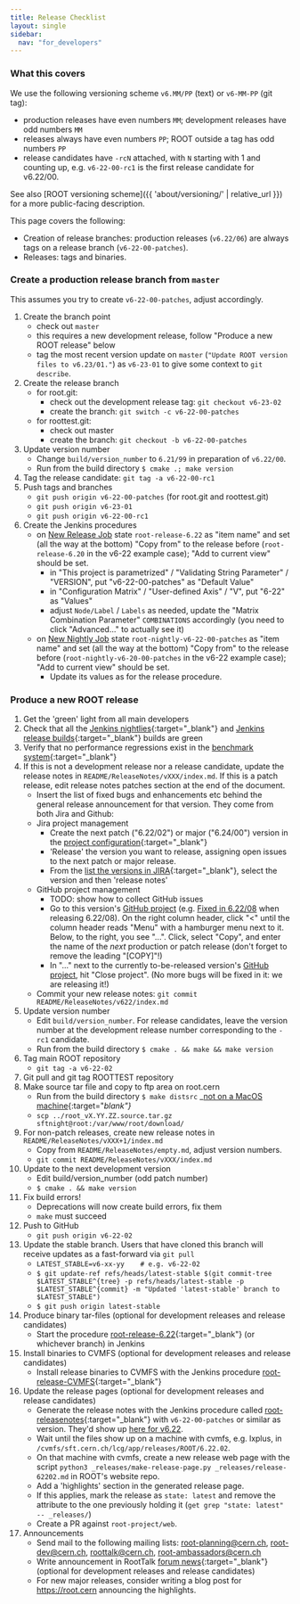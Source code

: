 ```yaml
---
title: Release Checklist
layout: single
sidebar:
  nav: "for_developers"
---
```


### What this covers

We use the following versioning scheme `v6.MM/PP` (text) or `v6-MM-PP` (git tag):
  - production releases have even numbers `MM`; development releases have odd numbers `MM`
  - releases always have even numbers `PP`; ROOT outside a tag has odd numbers `PP`
  - release candidates have `-rcN` attached, with `N` starting with 1 and counting up, e.g. `v6-22-00-rc1` is the first release candidate for v6.22/00.

See also [ROOT versioning scheme]({{ 'about/versioning/' | relative_url }}) for a more public-facing description.

This page covers the following:
- Creation of release branches: production releases (`v6.22/06`) are always tags on a release branch (`v6-22-00-patches`).
- Releases: tags and binaries.

### Create a production release branch from `master`

This assumes you try to create `v6-22-00-patches`, adjust accordingly.

  1. Create the branch point
      - check out `master`
      - this requires a new development release, follow "Produce a new ROOT release" below
      - tag the most recent version update on `master` (`"Update ROOT version files to v6.23/01."`) as `v6-23-01` to give some context to `git describe`.
  1. Create the release branch
      - for root.git:
        * check out the development release tag: `git checkout v6-23-02`
        * create the branch: `git switch -c v6-22-00-patches`
      - for roottest.git:
        * check out master
        * create the branch: `git checkout -b v6-22-00-patches`
  1. Update version number
      - Change `build/version_number` to `6.21/99` in preparation of `v6.22/00`.
      - Run from the build directory `$ cmake .; make version`
  1. Tag the release candidate: `git tag -a v6-22-00-rc1`
  1. Push tags and branches
      - `git push origin v6-22-00-patches` (for root.git and roottest.git)
      - `git push origin v6-23-01`
      - `git push origin v6-22-00-rc1`
  1. Create the Jenkins procedures
      - on [New Release Job](https://lcgapp-services.cern.ch/root-jenkins/view/Releases/newJob) state `root-release-6.22` as "item name" and set (all the way at the bottom) "Copy from" to the release before (`root-release-6.20` in the v6-22 example case); "Add to current view" should be set.
        * in "This project is parametrized" / "Validating String Parameter" / "VERSION", put "v6-22-00-patches" as "Default Value"
        * in "Configuration Matrix" / "User-defined Axis" / "V", put "6-22" as "Values"
        * adjust `Node/Label` / `Labels` as needed, update the "Matrix Combination Parameter" `COMBINATIONS` accordingly (you need to click "Advanced..." to actually see it)
      - on [New Nightly Job](https://lcgapp-services.cern.ch/root-jenkins/view/ROOT%20Nightly/newJob) state `root-nightly-v6-22-00-patches` as "item name" and set (all the way at the bottom) "Copy from" to the release before (`root-nightly-v6-20-00-patches` in the v6-22 example case); "Add to current view" should be set.
        * Update its values as for the release procedure.

### Produce a new ROOT release

  1. Get the 'green' light from all main developers
  1. Check that all the [Jenkins nightlies](https://lcgapp-services.cern.ch/root-jenkins/view/ROOT%20Nightly/){:target="_blank"} and [Jenkins release builds](https://lcgapp-services.cern.ch/root-jenkins/view/Releases/){:target="_blank"} builds are green
  1. Verify that no performance regressions exist in the [benchmark system](https://rootbnch-grafana-test.cern.ch/){:target="_blank"}
  1. If this is not a development release nor a release candidate, update the release notes in `README/ReleaseNotes/vXXX/index.md`. If this is a patch release, edit release notes patches section at the end of the document.
      - Insert the list of fixed bugs and enhancements etc behind the general release announcement for that version. They come from both Jira and Github:
      - Jira project management
        * Create the next patch ("6.22/02") or major ("6.24/00") version in the [project configuration](https://sft.its.cern.ch/jira/plugins/servlet/project-config/ROOT/versions){:target="_blank"}
        * 'Release' the version you want to release, assigning open issues to the next patch or major release.
        * From the [list the versions in JIRA](https://sft.its.cern.ch/jira/projects/ROOT?selectedItem=com.atlassian.jira.jira-projects-plugin:release-page&status=released){:target="_blank"}, select the version and then 'release notes'
      - GitHub project management
        * TODO: show how to collect GitHub issues
        * Go to this version's [GitHub project](https://github.com/root-project/root/projects/) (e.g. [Fixed in 6.22/08](https://github.com/root-project/root/projects/10) when releasing 6.22/08). On the right column header, click "<" until the column header reads "Menu" with a hamburger menu next to it. Below, to the right, you see "...". Click, select "Copy", and enter the name of the *next* production or patch release (don't forget to remove the leading "[COPY]"!)
        * In "..." next to the currently to-be-released version's [GitHub project](https://github.com/root-project/root/projects/), hit "Close project". (No more bugs will be fixed in it: we are releasing it!)
      - Commit your new release notes: `git commit README/ReleaseNotes/v622/index.md`
  1. Update version number
      - Edit `build/version_number`. For release candidates, leave the version number at the development release number corresponding to the `-rc1` candidate.
      - Run from the build directory `$ cmake . && make && make version`
  1. Tag main ROOT repository
      - `git tag -a v6-22-02`
  1. Git pull and git tag ROOTTEST repository
  1. Make source tar file and copy to ftp area on root.cern
      - Run from the build directory `$ make distsrc` _[not on a MacOS machine](https://superuser.com/questions/318809/linux-os-x-tar-incompatibility-tarballs-created-on-os-x-give-errors-when-unt){:target="_blank"}_
      - `scp ../root_vX.YY.ZZ.source.tar.gz sftnight@root:/var/www/root/download/`
  1. For non-patch releases, create new release notes in `README/ReleaseNotes/vXXX+1/index.md`
      - Copy from `README/ReleaseNotes/empty.md`, adjust version numbers.
      - `git commit README/ReleaseNotes/vXXX/index.md`
  1. Update to the next development version
      - Edit build/version_number (odd patch number)
      - `$ cmake . && make version`
  1. Fix build errors!
      - Deprecations will now create build errors, fix them
      - `make` must succeed
  1. Push to GitHub
      - `git push origin v6-22-02`
  1. Update the stable branch. Users that have cloned this branch will receive updates as a fast-forward via `git pull`
      - `LATEST_STABLE=v6-xx-yy    # e.g. v6-22-02`
      - `$ git update-ref refs/heads/latest-stable $(git commit-tree $LATEST_STABLE^{tree} -p refs/heads/latest-stable -p $LATEST_STABLE^{commit} -m "Updated 'latest-stable' branch to $LATEST_STABLE")`
      - `$ git push origin latest-stable`
  1. Produce binary tar-files (optional for development releases and release candidates)
      - Start the procedure [root-release-6.22](https://lcgapp-services.cern.ch/root-jenkins/job/root-release-6.22/){:target="_blank"} (or whichever branch) in Jenkins
  1. Install binaries to CVMFS (optional for development releases and release candidates)
      - Install release binaries to CVMFS with the Jenkins procedure [root-release-CVMFS](https://lcgapp-services.cern.ch/root-jenkins/job/root-release-CVMFS/){:target="_blank"}
  1. Update the release pages (optional for development releases and release candidates)
      - Generate the release notes with the Jenkins procedure called [root-releasenotes](https://lcgapp-services.cern.ch/root-jenkins/job/root-releasenotes/){:target="_blank"} with `v6-22-00-patches` or similar as version. They'd show up [here for v6.22](https://root.cern/doc/v622/release-notes.html).
      - Wait until the files show up on a machine with cvmfs, e.g. lxplus, in `/cvmfs/sft.cern.ch/lcg/app/releases/ROOT/6.22.02`.
      - On that machine with cvmfs, create a new release web page with the script `python3 _releases/make-release-page.py _releases/release-62202.md` in ROOT's website repo.
      - Add a 'highlights' section in the generated release page.
      - If this applies, mark the release as `state: latest` and remove the attribute to the one previously holding it (`get grep "state: latest" -- _releases/`)
      - Create a PR against `root-project/web`.
  1. Announcements
      - Send mail to the following mailing lists: root-planning@cern.ch, root-dev@cern.ch, roottalk@cern.ch, root-ambassadors@cern.ch
      - Write announcement in RootTalk [forum news](https://root-forum.cern.ch/c/news){:target="_blank"} (optional for development releases and release candidates)
      - For new major releases, consider writing a blog post for https://root.cern announcing the highlights.
